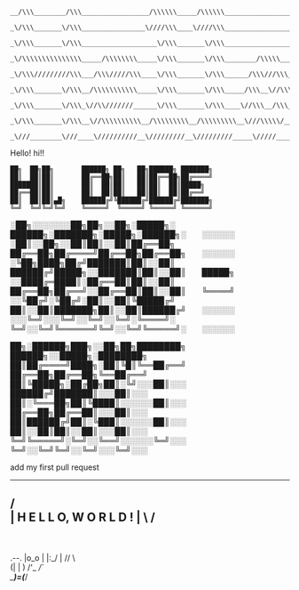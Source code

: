 ```
__/\\\________/\\\_________________/\\\\\\_____/\\\\\\____________________________________/\\\________/\\\_______________________________/\\\\\\_____________________________________/\\\____        
 _\/\\\_______\/\\\________________\////\\\____\////\\\___________________________________\/\\\_______\/\\\______________________________\////\\\___________________________________/\\\\\\\__       
  _\/\\\_______\/\\\___________________\/\\\_______\/\\\___________________________________\/\\\_______\/\\\_________________________________\/\\\_______________________/\\\_______/\\\\\\\\\_      
   _\/\\\\\\\\\\\\\\\_____/\\\\\\\\_____\/\\\_______\/\\\________/\\\\\_____________________\/\\\\\\\\\\\\\\\_____/\\\\\\\\___/\\\____/\\\____\/\\\________/\\\\\\\\___/\\\\\\\\\\\_\//\\\\\\\__     
    _\/\\\/////////\\\___/\\\/////\\\____\/\\\_______\/\\\______/\\\///\\\___________________\/\\\/////////\\\___/\\\/////\\\_\///\\\/\\\/_____\/\\\______/\\\/////\\\_\////\\\////___\//\\\\\___    
     _\/\\\_______\/\\\__/\\\\\\\\\\\_____\/\\\_______\/\\\_____/\\\__\//\\\__/\\\\___________\/\\\_______\/\\\__/\\\\\\\\\\\____\///\\\/_______\/\\\_____/\\\\\\\\\\\_____\/\\\________\//\\\____   
      _\/\\\_______\/\\\_\//\\///////______\/\\\_______\/\\\____\//\\\__/\\\__\///\\___________\/\\\_______\/\\\_\//\\///////______/\\\/\\\______\/\\\____\//\\///////______\/\\\_/\\_____\///_____  
       _\/\\\_______\/\\\__\//\\\\\\\\\\__/\\\\\\\\\__/\\\\\\\\\__\///\\\\\/____/\\/____________\/\\\_______\/\\\__\//\\\\\\\\\\__/\\\/\///\\\__/\\\\\\\\\__\//\\\\\\\\\\____\//\\\\\_______/\\\____ 
        _\///________\///____\//////////__\/////////__\/////////_____\/////_____\//______________\///________\///____\//////////__\///____\///__\/////////____\//////////______\/////_______\///_____
```
Hello!
hi!!
```
██╗  ██╗██╗       ██████╗ ██╗   ██╗██████╗ ███████╗
██║  ██║██║       ██╔══██╗██║   ██║██╔══██╗██╔════╝
███████║██║       ██║  ██║██║   ██║██║  ██║█████╗  
██╔══██║██║       ██║  ██║██║   ██║██║  ██║██╔══╝  
██║  ██║██║▄█╗    ██████╔╝╚██████╔╝██████╔╝███████╗
╚═╝  ╚═╝╚═╝╚═╝    ╚═════╝  ╚═════╝ ╚═════╝ ╚══════╝
```

░██╗░░░░░░░██╗██╗░░██╗░█████╗░  ██████╗░███████╗░█████╗░██████╗░  ░░░░░░
░██║░░██╗░░██║██║░░██║██╔══██╗  ██╔══██╗██╔════╝██╔══██╗██╔══██╗  ░░░░░░
░╚██╗████╗██╔╝███████║██║░░██║  ██████╔╝█████╗░░███████║██║░░██║  █████╗
░░████╔═████║░██╔══██║██║░░██║  ██╔══██╗██╔══╝░░██╔══██║██║░░██║  ╚════╝
░░╚██╔╝░╚██╔╝░██║░░██║╚█████╔╝  ██║░░██║███████╗██║░░██║██████╔╝  ░░░░░░
░░░╚═╝░░░╚═╝░░╚═╝░░╚═╝░╚════╝░  ╚═╝░░╚═╝╚══════╝╚═╝░░╚═╝╚═════╝░  ░░░░░░

██╗░██████╗███╗░░██╗██╗████████╗  ██████╗░░█████╗░████████╗
██║██╔════╝████╗░██║╚█║╚══██╔══╝  ██╔══██╗██╔══██╗╚══██╔══╝
██║╚█████╗░██╔██╗██║░╚╝░░░██║░░░  ██████╔╝███████║░░░██║░░░
██║░╚═══██╗██║╚████║░░░░░░██║░░░  ██╔══██╗██╔══██║░░░██║░░░
██║██████╔╝██║░╚███║░░░░░░██║░░░  ██║░░██║██║░░██║░░░██║░░░
╚═╝╚═════╝░╚═╝░░╚══╝░░░░░░╚═╝░░░  ╚═╝░░╚═╝╚═╝░░╚═╝░░░╚═╝░░░

add my first pull request

 _________________________________________
/                                         \
|          H E L L O, W O R L D !         |
\                                         /
 -----------------------------------------
   \
    \
        .--.
       |o_o |
       |:_/ |
      //   \ \
     (|     | )
    /'\_   _/`\
    \___)=(___/
